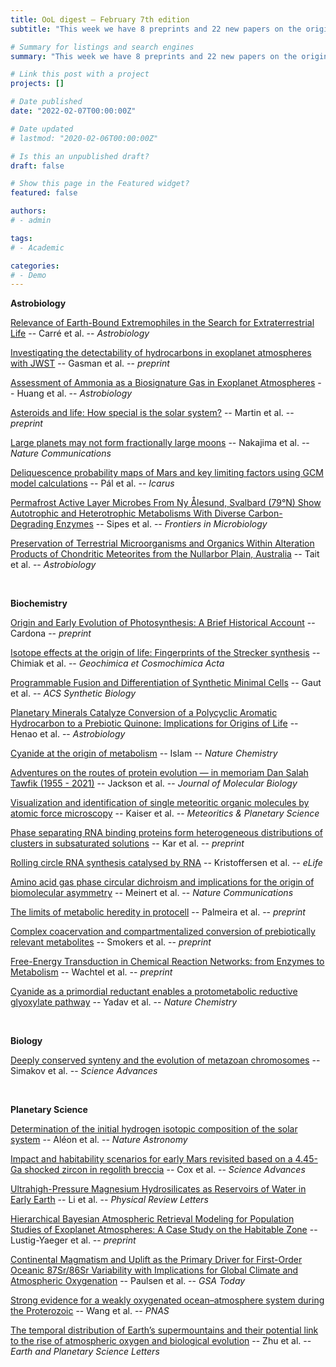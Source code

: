 ```yaml
---
title: OoL digest — February 7th edition
subtitle: "This week we have 8 preprints and 22 new papers on the origin of life, from astrobiology, biochemistry, biology and planetary science. Enjoy!"

# Summary for listings and search engines
summary: "This week we have 8 preprints and 22 new papers on the origin of life, from astrobiology, biochemistry, biology and planetary science. Enjoy!"

# Link this post with a project
projects: []

# Date published
date: "2022-02-07T00:00:00Z"

# Date updated
# lastmod: "2020-02-06T00:00:00Z"

# Is this an unpublished draft?
draft: false

# Show this page in the Featured widget?
featured: false

authors:
# - admin

tags:
# - Academic

categories:
# - Demo
---
```


**Astrobiology**

[Relevance of Earth-Bound Extremophiles in the Search for Extraterrestrial Life](https://doi.org/10.1089/ast.2021.0033) -- Carré et al. -- *Astrobiology*

[Investigating the detectability of hydrocarbons in exoplanet atmospheres with JWST](https://arxiv.org/abs/2202.01151v1) -- Gasman et al. -- *preprint*

[Assessment of Ammonia as a Biosignature Gas in Exoplanet Atmospheres](https://doi.org/10.1089/ast.2020.2358) -- Huang et al. -- *Astrobiology*

[Asteroids and life: How special is the solar system?](https://arxiv.org/abs/2202.01352v1) -- Martin et al. -- *preprint*

[Large planets may not form fractionally large moons](https://doi.org/10.1038/s41467-022-28063-8) -- Nakajima et al. -- *Nature Communications*

[Deliquescence probability maps of Mars and key limiting factors using GCM model calculations](https://doi.org/10.1016/j.icarus.2021.114856) -- Pál et al. -- *Icarus*

[Permafrost Active Layer Microbes From Ny Ålesund, Svalbard (79°N) Show Autotrophic and Heterotrophic Metabolisms With Diverse Carbon-Degrading Enzymes](https://doi.org/10.3389/fmicb.2021.757812) -- Sipes et al. -- *Frontiers in Microbiology*

[Preservation of Terrestrial Microorganisms and Organics Within Alteration Products of Chondritic Meteorites from the Nullarbor Plain, Australia](https://doi.org/10.1089/ast.2020.2387) -- Tait et al. -- *Astrobiology*

<br>

**Biochemistry**

[Origin and Early Evolution of Photosynthesis: A Brief Historical Account](https://doi.org/10.20944/preprints202202.0031.v1) -- Cardona -- *preprint*

[Isotope effects at the origin of life: Fingerprints of the Strecker synthesis](https://doi.org/10.1016/j.gca.2022.01.015) -- Chimiak et al. -- *Geochimica et Cosmochimica Acta*

[Programmable Fusion and Differentiation of Synthetic Minimal Cells](https://doi.org/10.1021/acssynbio.1c00519) -- Gaut et al. -- *ACS Synthetic Biology*

[Planetary Minerals Catalyze Conversion of a Polycyclic Aromatic Hydrocarbon to a Prebiotic Quinone: Implications for Origins of Life](https://doi.org/10.1089/ast.2021.0024) -- Henao et al. -- *Astrobiology*

[Cyanide at the origin of metabolism](https://doi.org/10.1038/s41557-021-00883-z) -- Islam -- *Nature Chemistry*

[Adventures on the routes of protein evolution — in memoriam Dan Salah Tawfik (1955 - 2021)](https://doi.org/10.1016/j.jmb.2022.167462) -- Jackson et al. -- *Journal of Molecular Biology*

[Visualization and identification of single meteoritic organic molecules by atomic force microscopy](https://doi.org/10.1111/maps.13784) -- Kaiser et al. -- *Meteoritics & Planetary Science*

[Phase separating RNA binding proteins form heterogeneous distributions of clusters in subsaturated solutions](https://doi.org/10.1101/2022.02.03.478969) -- Kar et al. -- *preprint*

[Rolling circle RNA synthesis catalysed by RNA](https://doi.org/10.7554/eLife.75186) -- Kristoffersen et al. -- *eLife*

[Amino acid gas phase circular dichroism and implications for the origin of biomolecular asymmetry](https://doi.org/10.1038/s41467-022-28184-0) -- Meinert et al. -- *Nature Communications*

[The limits of metabolic heredity in protocell](https://doi.org/10.1101/2022.01.28.477904) -- Palmeira et al. -- *preprint*

[Complex coacervation and compartmentalized conversion of prebiotically relevant metabolites](https://chemrxiv.org/engage/chemrxiv/article-details/61f924978d70c353ea14fcb3) -- Smokers et al. -- *preprint*

[Free-Energy Transduction in Chemical Reaction Networks: from Enzymes to Metabolism](https://arxiv.org/abs/2202.01316v1) -- Wachtel et al. -- *preprint*

[Cyanide as a primordial reductant enables a protometabolic reductive glyoxylate pathway](https://doi.org/10.1038/s41557-021-00878-w) -- Yadav et al. -- *Nature Chemistry*

<br>

**Biology**

[Deeply conserved synteny and the evolution of metazoan chromosomes](https://doi.org/10.1126/sciadv.abi5884) -- Simakov et al. -- *Science Advances*

<br>

**Planetary Science**

[Determination of the initial hydrogen isotopic composition of the solar system](https://doi.org/10.1038/s41550-021-01595-7) -- Aléon et al. -- *Nature Astronomy*

[Impact and habitability scenarios for early Mars revisited based on a 4.45-Ga shocked zircon in regolith breccia](https://doi.org/10.1126/sciadv.abl7497) -- Cox et al. -- *Science Advances*

[Ultrahigh-Pressure Magnesium Hydrosilicates as Reservoirs of Water in Early Earth](https://doi.org/10.1103/PhysRevLett.128.035703) -- Li et al. -- *Physical Review Letters*

[Hierarchical Bayesian Atmospheric Retrieval Modeling for Population Studies of Exoplanet Atmospheres: A Case Study on the Habitable Zone](https://arxiv.org/abs/2202.00701v1) -- Lustig-Yaeger et al. -- *preprint*

[Continental Magmatism and Uplift as the Primary Driver for First-Order Oceanic 87Sr/86Sr Variability with Implications for Global Climate and Atmospheric Oxygenation](https://doi.org/10.1130/GSATG526A.1) -- Paulsen et al. -- *GSA Today*

[Strong evidence for a weakly oxygenated ocean–atmosphere system during the Proterozoic](https://doi.org/10.1073/pnas.2116101119) -- Wang et al. -- *PNAS*

[The temporal distribution of Earth’s supermountains and their potential link to the rise of atmospheric oxygen and biological evolution](https://doi.org/10.1016/j.epsl.2022.117391) -- Zhu et al. -- *Earth and Planetary Science Letters*
